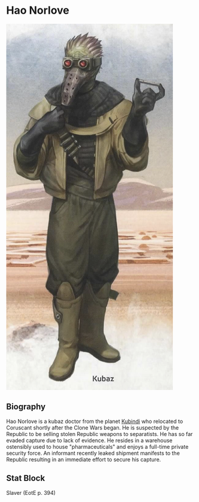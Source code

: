 # Hao Norlove
![Hao Norlove](../images/kubaz.png)

## Biography
Hao Norlove is a kubaz doctor from the planet [Kubindi](../../locations/kubindi.md) who relocated to Coruscant shortly after the Clone Wars began.
He is suspected by the Republic to be selling stolen Republic weapons to separatists. He has so far evaded capture due
to lack of evidence. He resides in a warehouse ostensibly used to house "pharmaceuticals" and enjoys a full-time
private security force. An informant recently leaked shipment manifests to the Republic resulting in an immediate
effort to secure his capture.

## Stat Block
Slaver (EotE p. 394)
